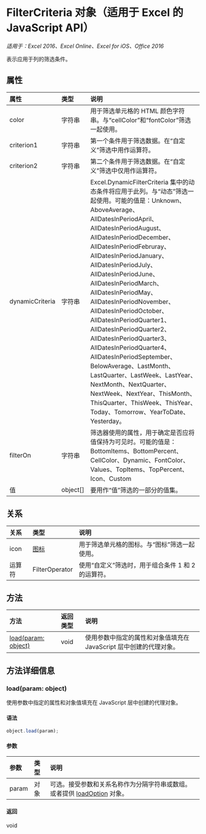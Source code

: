 # FilterCriteria 对象（适用于 Excel 的 JavaScript API）

_适用于：Excel 2016、Excel Online、Excel for iOS、Office 2016_

表示应用于列的筛选条件。

## 属性

| 属性   | 类型|说明
|:---------------|:--------|:----------|
|color|字符串|用于筛选单元格的 HTML 颜色字符串。与“cellColor”和“fontColor”筛选一起使用。|
|criterion1|字符串|第一个条件用于筛选数据。在“自定义”筛选中用作运算符。|
|criterion2|字符串|第二个条件用于筛选数据。在“自定义”筛选中仅用作运算符。|
|dynamicCriteria|字符串|Excel.DynamicFilterCriteria 集中的动态条件将应用于此列。与“动态”筛选一起使用。可能的值是：Unknown、AboveAverage、AllDatesInPeriodApril、AllDatesInPeriodAugust、AllDatesInPeriodDecember、AllDatesInPeriodFebruray、AllDatesInPeriodJanuary、AllDatesInPeriodJuly、AllDatesInPeriodJune、AllDatesInPeriodMarch、AllDatesInPeriodMay、AllDatesInPeriodNovember、AllDatesInPeriodOctober、AllDatesInPeriodQuarter1、AllDatesInPeriodQuarter2、AllDatesInPeriodQuarter3、AllDatesInPeriodQuarter4、AllDatesInPeriodSeptember、BelowAverage、LastMonth、LastQuarter、LastWeek、LastYear、NextMonth、NextQuarter、NextWeek、NextYear、ThisMonth、ThisQuarter、ThisWeek、ThisYear、Today、Tomorrow、YearToDate、Yesterday。|
|filterOn|字符串|筛选器使用的属性，用于确定是否应将值保持为可见时。可能的值是：	BottomItems、BottomPercent、CellColor、Dynamic、FontColor、Values、TopItems、TopPercent、Icon、Custom |
|值|object[]|要用作“值”筛选的一部分的值集。|

## 关系
| 关系 | 类型|说明|
|:---------------|:--------|:----------|
|icon|[图标](icon.md)|用于筛选单元格的图标。与“图标”筛选一起使用。|
|运算符|FilterOperator|使用“自定义”筛选时，用于组合条件 1 和 2 的运算符。|

## 方法

| 方法   | 返回类型|说明|
|:---------------|:--------|:----------|
|[load(param: object)](#loadparam-object)|void|使用参数中指定的属性和对象值填充在 JavaScript 层中创建的代理对象。|

## 方法详细信息


### load(param: object)
使用参数中指定的属性和对象值填充在 JavaScript 层中创建的代理对象。

#### 语法
```js
object.load(param);
```

#### 参数
| 参数   | 类型|说明|
|:---------------|:--------|:----------|
|param|对象|可选。接受参数和关系名称作为分隔字符串或数组。或者提供 [loadOption](loadoption.md) 对象。|

#### 返回
void

